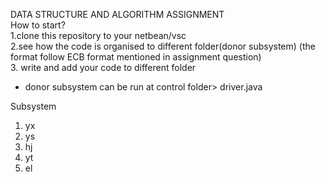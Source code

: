 DATA STRUCTURE AND ALGORITHM ASSIGNMENT
<br>How to start?<br>
1.clone this repository to your netbean/vsc<br>
2.see how the code is organised to different folder(donor subsystem) (the format follow ECB format mentioned in assignment question)<br>
3. write and add your code to different folder<br>

* donor subsystem can be run at control folder> driver.java

Subsystem<br>
1. yx<br>
2. ys<br>
3. hj<br>
4. yt<br>
5. el<br>
